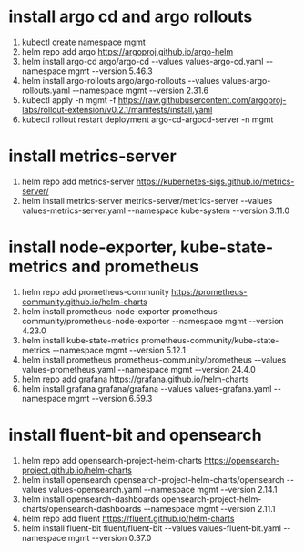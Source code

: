# install argo cd and argo rollouts
1. kubectl create namespace mgmt
2. helm repo add argo https://argoproj.github.io/argo-helm
3. helm install argo-cd argo/argo-cd --values values-argo-cd.yaml --namespace mgmt --version 5.46.3
4. helm install argo-rollouts argo/argo-rollouts --values values-argo-rollouts.yaml --namespace mgmt --version 2.31.6
5. kubectl apply -n mgmt -f https://raw.githubusercontent.com/argoproj-labs/rollout-extension/v0.2.1/manifests/install.yaml
6. kubectl rollout restart deployment argo-cd-argocd-server -n mgmt

# install metrics-server
1. helm repo add metrics-server https://kubernetes-sigs.github.io/metrics-server/
2. helm install metrics-server metrics-server/metrics-server --values values-metrics-server.yaml --namespace kube-system --version 3.11.0

# install node-exporter, kube-state-metrics and prometheus
1. helm repo add prometheus-community https://prometheus-community.github.io/helm-charts
2. helm install prometheus-node-exporter prometheus-community/prometheus-node-exporter --namespace mgmt --version 4.23.0
3. helm install kube-state-metrics prometheus-community/kube-state-metrics --namespace mgmt --version 5.12.1
4. helm install prometheus prometheus-community/prometheus --values values-prometheus.yaml --namespace mgmt --version 24.4.0
5. helm repo add grafana https://grafana.github.io/helm-charts
6. helm install grafana grafana/grafana --values values-grafana.yaml --namespace mgmt --version 6.59.3

# install fluent-bit and opensearch
1. helm repo add opensearch-project-helm-charts https://opensearch-project.github.io/helm-charts
2. helm install opensearch opensearch-project-helm-charts/opensearch --values values-opensearch.yaml --namespace mgmt --version 2.14.1
3. helm install opensearch-dashboards opensearch-project-helm-charts/opensearch-dashboards --namespace mgmt --version 2.11.1
4. helm repo add fluent https://fluent.github.io/helm-charts
5. helm install fluent-bit fluent/fluent-bit --values values-fluent-bit.yaml --namespace mgmt --version 0.37.0
